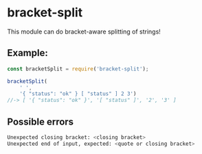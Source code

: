 # bracket-split

This module can do bracket-aware splitting of strings!

## Example:

```js
const bracketSplit = require('bracket-split');

bracketSplit(
	' ',
	'{ "status": "ok" } [ "status" ] 2 3')
//-> [ '{ "status": "ok" }', '[ "status" ]', '2', '3' ]
```

## Possible errors

```bash
Unexpected closing bracket: <closing bracket>
Unexpected end of input, expected: <quote or closing bracket>
```

